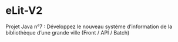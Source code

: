 # eLit-V2
Projet Java n°7 : Développez le nouveau système d’information de la bibliothèque d’une grande ville (Front / API / Batch)
